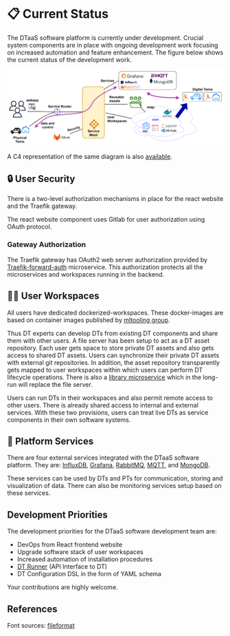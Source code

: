# :clipboard: Current Status

The DTaaS software platform is currently under development.
Crucial system components are in place with ongoing development work
focusing on increased automation and feature enhancement.
The figure below shows the current status of the development work.

![Current development status](current-status-developer.png)

A C4 representation of the same diagram is also [available](current-status-developer-2.png).

## :lock: User Security

There is a two-level authorization mechanisms in place for the react website
and the Traefik gateway.

The react website component uses Gitlab for user authorization using
OAuth protocol.

### Gateway Authorization

The Traefik gateway has OAuth2 web server authorization provided by
[Traefik-forward-auth](https://github.com/thomseddon/traefik-forward-auth)
microservice. This authorization protects all the microservices
and workspaces running in the backend.

## :technologist: User Workspaces

All users have dedicated dockerized-workspaces. These docker-images are based on
container images published by
[mltooling group](https://github.com/ml-tooling/ml-workspace).

Thus DT experts can develop DTs from existing DT components and
share them with other users. A file server has been setup to act as
a DT asset repository. Each user gets space to store private DT assets and
also gets access to shared DT assets. Users can synchronize their
private DT assets with external git repositories. In addition,
the asset repository transparently gets mapped to user workspaces
within which users can perform DT lifecycle operations.
There is also a [library microservice](../../admin/servers/lib/npm.md) which
in the long-run will replace the file server.

Users can run DTs in their workspaces and also permit remote access
to other users. There is already shared access to internal and
external services.
With these two provisions, users can treat live DTs as service components
in their own software systems.

## :electric_plug: Platform Services

There are four external services integrated with the DTaaS software platform.
They are:
[InfluxDB](https://github.com/influxdata/influxdb),
[Grafana](https://github.com/grafana/grafana),
[RabbitMQ](https://github.com/rabbitmq/rabbitmq-server),
[MQTT](https://github.com/eclipse/mosquitto),
and
[MongoDB](https://github.com/mongodb/mongo).

These services can be used by DTs and PTs for communication, storing and
visualization of data. There can also be monitoring services setup
based on these services.

## Development Priorities

The development priorities for the DTaaS software development team are:

* DevOps from React frontend website
* Upgrade software stack of user workspaces
* Increased automation of installation procedures
* [DT Runner](https://github.com/INTO-CPS-Association/DTaaS/tree/feature/distributed-demo/servers/execution/runner)
  (API Interface to DT)
* DT Configuration DSL ín the form of YAML schema

Your contributions are highly welcome.

## References

Font sources: [fileformat](https://www.fileformat.info)
